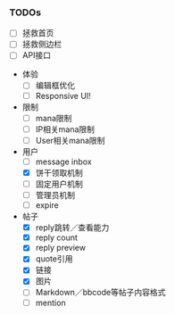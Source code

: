 
### TODOs

- [ ] 拯救首页
- [ ] 拯救侧边栏
- [ ] API接口
- 体验
    - [ ] 编辑框优化
    - [ ] Responsive UI!
- 限制
    - [ ] mana限制
    - [ ] IP相关mana限制
    - [ ] User相关mana限制
- 用户
    - [ ] message inbox
    - [x] 饼干领取机制
    - [ ] 固定用户机制
    - [ ] 管理员机制
    - [ ] expire
- 帖子
    - [x] reply跳转／查看能力
    - [x] reply count
    - [x] reply preview
    - [x] quote引用
    - [x] 链接
    - [x] 图片
    - [ ] Markdown／bbcode等帖子内容格式
    - [ ] mention
